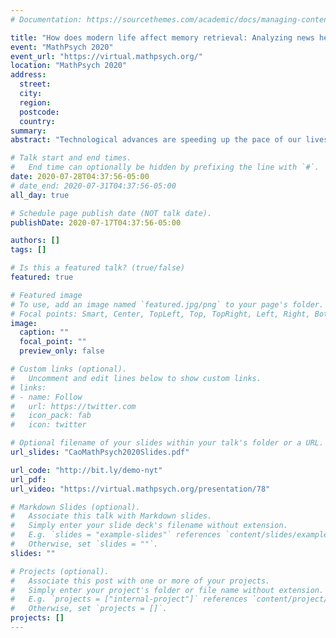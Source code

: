 ```yaml
---
# Documentation: https://sourcethemes.com/academic/docs/managing-content/

title: "How does modern life affect memory retrieval: Analyzing news headlines"
event: "MathPsych 2020"
event_url: "https://virtual.mathpsych.org/"
location: "MathPsych 2020"
address:
  street:
  city:
  region:
  postcode:
  country:
summary:
abstract: "Technological advances are speeding up the pace of our lives. With this increasing pace, the rate at which the brain expects items should accelerate as well. How does technology affect memory retrieval? One theory suggests that human memory is adapted to the statistics of our environment (Anderson & Schooler, 1991). Environmental sources, such as newspaper headlines provide a reflection of the retrieval demands from human memory at different times. By analyzing changes in environmental statistics, such as the time-frequency of event occurrences, we tracked and analyzed how the environment affects memory. We focus on frequency and spacing effects, the latter of which is that the spacing between successive repetitions of an item affects how well the item is remembered at different times from the last occurrence. Working with headlines of The New York Times from 1919 to 2019, we captured changes in the spacing effect. We found that the recurring pattern is polarized between the most and least frequent words: popular words become more likely to recur, and uncommon words less likely. However, the overall recurring likelihood remains fairly constant. We fitted Hawkes’ self-exciting point processes well on the data and were able to predict word recurrences with high accuracy."

# Talk start and end times.
#   End time can optionally be hidden by prefixing the line with `#`.
date: 2020-07-28T04:37:56-05:00
# date_end: 2020-07-31T04:37:56-05:00
all_day: true

# Schedule page publish date (NOT talk date).
publishDate: 2020-07-17T04:37:56-05:00

authors: []
tags: []

# Is this a featured talk? (true/false)
featured: true

# Featured image
# To use, add an image named `featured.jpg/png` to your page's folder.
# Focal points: Smart, Center, TopLeft, Top, TopRight, Left, Right, BottomLeft, Bottom, BottomRight.
image:
  caption: ""
  focal_point: ""
  preview_only: false

# Custom links (optional).
#   Uncomment and edit lines below to show custom links.
# links:
# - name: Follow
#   url: https://twitter.com
#   icon_pack: fab
#   icon: twitter

# Optional filename of your slides within your talk's folder or a URL.
url_slides: "CaoMathPsych2020Slides.pdf"

url_code: "http://bit.ly/demo-nyt"
url_pdf:
url_video: "https://virtual.mathpsych.org/presentation/78"

# Markdown Slides (optional).
#   Associate this talk with Markdown slides.
#   Simply enter your slide deck's filename without extension.
#   E.g. `slides = "example-slides"` references `content/slides/example-slides.md`.
#   Otherwise, set `slides = ""`.
slides: ""

# Projects (optional).
#   Associate this post with one or more of your projects.
#   Simply enter your project's folder or file name without extension.
#   E.g. `projects = ["internal-project"]` references `content/project/deep-learning/index.md`.
#   Otherwise, set `projects = []`.
projects: []
---
```



<!-- ---
title: Example Talk

event: Wowchemy Conference
event_url: https://example.org

location: Wowchemy HQ
address:
  street: 450 Serra Mall
  city: Stanford
  region: CA
  postcode: '94305'
  country: United States

summary: An example talk using Wowchemy's Markdown slides feature.
abstract: "Lorem ipsum dolor sit amet, consectetur adipiscing elit. Duis posuere tellusac convallis placerat. Proin tincidunt magna sed ex sollicitudin condimentum. Sed ac faucibus dolor, scelerisque sollicitudin nisi. Cras purus urna, suscipit quis sapien eu, pulvinar tempor diam."

# Talk start and end times.
#   End time can optionally be hidden by prefixing the line with `#`.
date: "2030-06-01T13:00:00Z"
date_end: "2030-06-01T15:00:00Z"
all_day: false

# Schedule page publish date (NOT talk date).
publishDate: "2017-01-01T00:00:00Z"

authors: []
tags: []

# Is this a featured talk? (true/false)
featured: false

image:
  caption: 'Image credit: [**Unsplash**](https://unsplash.com/photos/bzdhc5b3Bxs)'
  focal_point: Right

links:
- icon: twitter
  icon_pack: fab
  name: Follow
  url: https://twitter.com/georgecushen
url_code: ""
url_pdf: ""
url_slides: ""
url_video: ""

# Markdown Slides (optional).
#   Associate this talk with Markdown slides.
#   Simply enter your slide deck's filename without extension.
#   E.g. `slides = "example-slides"` references `content/slides/example-slides.md`.
#   Otherwise, set `slides = ""`.
slides: example

# Projects (optional).
#   Associate this post with one or more of your projects.
#   Simply enter your project's folder or file name without extension.
#   E.g. `projects = ["internal-project"]` references `content/project/deep-learning/index.md`.
#   Otherwise, set `projects = []`.
projects:
- example
---

{{% callout note %}}
Click on the **Slides** button above to view the built-in slides feature.
{{% /callout %}}

Slides can be added in a few ways:

- **Create** slides using Wowchemy's [*Slides*](https://wowchemy.com/docs/managing-content/#create-slides) feature and link using `slides` parameter in the front matter of the talk file
- **Upload** an existing slide deck to `static/` and link using `url_slides` parameter in the front matter of the talk file
- **Embed** your slides (e.g. Google Slides) or presentation video on this page using [shortcodes](https://wowchemy.com/docs/writing-markdown-latex/).

Further event details, including [page elements](https://wowchemy.com/docs/writing-markdown-latex/) such as image galleries, can be added to the body of this page. -->
